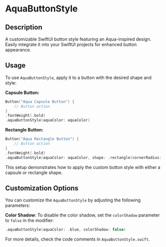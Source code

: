 # AquaButtonStyle

## Description
A customizable SwiftUI button style featuring an Aqua-inspired design. Easily integrate it into your SwiftUI projects for enhanced button appearance.

## Usage
To use `AquaButtonStyle`, apply it to a button with the desired shape and style:

**Capsule Button:**

```swift
Button("Aqua Capsule Button") {
    // Button action
}
.fontWeight(.bold)
.aquaButtonStyle(aquaColor: aquaColor)
```

**Rectangle Button:**

```swift
Button("Aqua Rectangle Button") {
    // Button action
}
.fontWeight(.bold)
.aquaButtonStyle(aquaColor: aquaColor, shape: .rectangle(cornerRadius: 15))
```

This setup demonstrates how to apply the custom button style with either a capsule or rectangle shape.

## Customization Options

You can customize the `AquaButtonStyle` by adjusting the following parameters:

**Color Shadow**: To disable the color shadow, set the `colorShadow` parameter to `false` in the modifier:

  ```swift
  .aquaButtonStyle(aquaColor: .blue, colorShadow: false)
  ```
  
For more details, check the code comments in `AquaButtonStyle.swift`.
